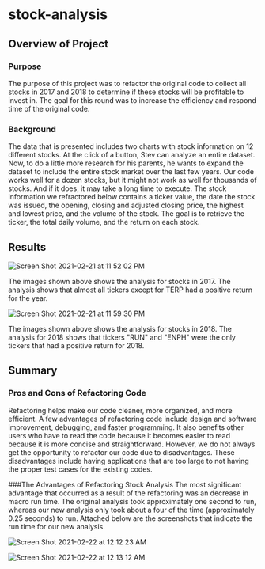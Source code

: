 # stock-analysis
## Overview of Project
### Purpose
The purpose of this project was to refactor the original code to collect all stocks in 2017 and 2018 to determine if these stocks will be profitable to invest in. The goal for this round was to increase the efficiency and respond time of the original code.
### Background
The data that is presented includes two charts with stock information on 12 different stocks. At the click of a button, Stev can analyze an entire dataset. Now, to do a little more research for his parents, he wants to expand the dataset to include the entire stock market over the last few years. Our code works well for a dozen stocks, but it might not work as well for thousands of stocks. And if it does, it may take a long time to execute. The stock information we refractored below contains a ticker value, the date the stock was issued, the opening, closing and adjusted closing price, the highest and lowest price, and the volume of the stock. The goal is to retrieve the ticker, the total daily volume, and the return on each stock.
## Results
![Screen Shot 2021-02-21 at 11 52 02 PM](https://user-images.githubusercontent.com/77812423/108664117-16bce680-74a0-11eb-809f-b15da6484f69.png)

The images shown above shows the analysis for stocks in 2017. The analysis shows that almost all tickers except for TERP had a positive return for the year. 

![Screen Shot 2021-02-21 at 11 59 30 PM](https://user-images.githubusercontent.com/77812423/108664488-dd38ab00-74a0-11eb-8092-2f8487f9de5d.png)

The images shown above shows the analysis for stocks in 2018. The analysis for 2018 shows that tickers "RUN" and "ENPH" were the only tickers that had a positive return for 2018.
## Summary
### Pros and Cons of Refactoring Code
Refactoring helps make our code cleaner, more organized, and more efficient. A few advantages of refactoring code include design and software improvement, debugging, and faster programming. It also benefits other users who have to read the code because it becomes easier to read because it is more concise and straightforward. However, we do not always get the opportunity to refactor our code due to disadvantages. These disadvantages include having applications that are too large to not having the proper test cases for the existing codes.

###The Advantages of Refactoring Stock Analysis
The most significant advantage that occurred as a result of the refactoring was an decrease in macro run time. The original analysis took approximately one second to run, whereas our new analysis only took about a four of the time (approximately 0.25 seconds) to run. Attached below are the screenshots that indicate the run time for our new analysis.

![Screen Shot 2021-02-22 at 12 12 23 AM](https://user-images.githubusercontent.com/77812423/108665329-acf20c00-74a2-11eb-8712-aafd564fee5c.png)


![Screen Shot 2021-02-22 at 12 13 12 AM](https://user-images.githubusercontent.com/77812423/108665393-d01cbb80-74a2-11eb-9f1f-42d2e4d67e62.png)

